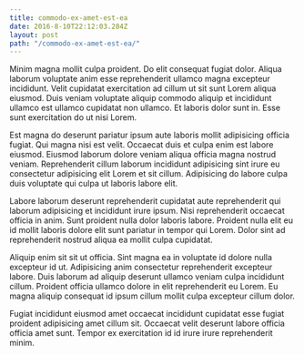 ```yaml
---
title: commodo-ex-amet-est-ea
date: 2016-8-10T22:12:03.284Z
layout: post
path: "/commodo-ex-amet-est-ea/"
---
```


Minim magna mollit culpa proident. Do elit consequat fugiat dolor. Aliqua laborum voluptate anim esse reprehenderit ullamco magna excepteur incididunt. Velit cupidatat exercitation ad cillum ut sit sunt Lorem aliqua eiusmod. Duis veniam voluptate aliquip commodo aliquip et incididunt ullamco est ullamco cupidatat non ullamco. Et laboris dolor sunt in. Esse sunt exercitation do ut nisi Lorem.

Est magna do deserunt pariatur ipsum aute laboris mollit adipisicing officia fugiat. Qui magna nisi est velit. Occaecat duis et culpa enim est labore eiusmod. Eiusmod laborum dolore veniam aliqua officia magna nostrud veniam. Reprehenderit cillum laborum incididunt adipisicing sint irure eu consectetur adipisicing elit Lorem et sit cillum. Adipisicing do labore culpa duis voluptate qui culpa ut laboris labore elit.

Labore laborum deserunt reprehenderit cupidatat aute reprehenderit qui laborum adipisicing et incididunt irure ipsum. Nisi reprehenderit occaecat officia in anim. Sunt proident nulla dolor laboris labore. Proident nulla elit eu id mollit laboris dolore elit sunt pariatur in tempor qui Lorem. Dolor sint ad reprehenderit nostrud aliqua ea mollit culpa cupidatat.

Aliquip enim sit sit ut officia. Sint magna ea in voluptate id dolore nulla excepteur id ut. Adipisicing anim consectetur reprehenderit excepteur labore. Duis laborum ad aliquip deserunt ullamco veniam culpa incididunt cillum. Proident officia ullamco dolore in elit reprehenderit eu Lorem. Eu magna aliquip consequat id ipsum cillum mollit culpa excepteur cillum dolor.

Fugiat incididunt eiusmod amet occaecat incididunt cupidatat esse fugiat proident adipisicing amet cillum sit. Occaecat velit deserunt labore officia officia amet sunt. Tempor ex exercitation id id irure irure reprehenderit minim.